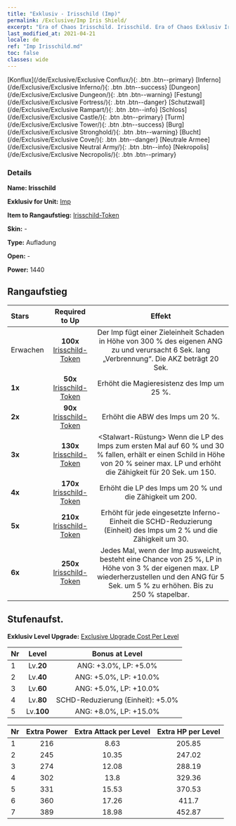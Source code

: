 ```yaml
---
title: "Exklusiv - Irisschild (Imp)"
permalink: /Exclusive/Imp Iris Shield/
excerpt: "Era of Chaos Irisschild. Irisschild. Era of Chaos Exklusiv Irisschild. Imp Exklusiv."
last_modified_at: 2021-04-21
locale: de
ref: "Imp Irisschild.md"
toc: false
classes: wide
---
```

 [Konflux](/de/Exclusive/Exclusive Conflux/){: .btn .btn--primary} [Inferno](/de/Exclusive/Exclusive Inferno/){: .btn .btn--success} [Dungeon](/de/Exclusive/Exclusive Dungeon/){: .btn .btn--warning} [Festung](/de/Exclusive/Exclusive Fortress/){: .btn .btn--danger} [Schutzwall](/de/Exclusive/Exclusive Rampart/){: .btn .btn--info} [Schloss](/de/Exclusive/Exclusive Castle/){: .btn .btn--primary} [Turm](/de/Exclusive/Exclusive Tower/){: .btn .btn--success} [Burg](/de/Exclusive/Exclusive Stronghold/){: .btn .btn--warning} [Bucht](/de/Exclusive/Exclusive Cove/){: .btn .btn--danger} [Neutrale Armee](/de/Exclusive/Exclusive Neutral Army/){: .btn .btn--info} [Nekropolis](/de/Exclusive/Exclusive Necropolis/){: .btn .btn--primary} 

### Details
 **Name: Irisschild** 

 **Exklusiv for Unit:** [Imp](/de/units/Imp/) 

 **Item to Rangaufstieg:** [Irisschild-Token](/de/Items/con_913/)

 **Skin:** -

 **Type:** Aufladung

 **Open:** -

 **Power:** 1440

## Rangaufstieg

  |     Stars    |  Required to Up | Effekt |
  |:-------------|:---------------:|:---------------:|
  |  Erwachen  | **100x** [Irisschild-Token](/de/Items/con_913/) | <Flammenzunge> Der Imp fügt einer Zieleinheit Schaden in Höhe von 300 % des eigenen ANG zu und verursacht 6 Sek. lang „Verbrennung“. Die AKZ beträgt 20 Sek. |
  | **1x** <i class="fas fa-star"/> | **50x** [Irisschild-Token](/de/Items/con_913/) | Erhöht die Magieresistenz des Imp um 25 %. |
  | **2x** <i class="fas fa-star"/> | **90x** [Irisschild-Token](/de/Items/con_913/) | Erhöht die ABW des Imps um 20 %. |
  | **3x** <i class="fas fa-star"/> | **130x** [Irisschild-Token](/de/Items/con_913/) | <Stalwart-Rüstung> Wenn die LP des Imps zum ersten Mal auf 60 % und 30 % fallen, erhält er einen Schild in Höhe von 20 % seiner max. LP und erhöht die Zähigkeit für 20 Sek. um 150. |
  | **4x** <i class="fas fa-star"/> | **170x** [Irisschild-Token](/de/Items/con_913/) | Erhöht die LP des Imps um 20 % und die Zähigkeit um 200. |
  | **5x** <i class="fas fa-star"/> | **210x** [Irisschild-Token](/de/Items/con_913/) | Erhöht für jede eingesetzte Inferno-Einheit die SCHD-Reduzierung (Einheit) des Imps um 2 % und die Zähigkeit um 30. |
  | **6x** <i class="fas fa-star"/> | **250x** [Irisschild-Token](/de/Items/con_913/) | <Flexible Form> Jedes Mal, wenn der Imp ausweicht, besteht eine Chance von 25 %, LP in Höhe von 3 % der eigenen max. LP wiederherzustellen und den ANG für 5 Sek. um 5 % zu erhöhen. Bis zu 250 % stapelbar. |


## Stufenaufst.
 **Exklusiv Level Upgrade:** [Exclusive Upgrade Cost Per Level](/Exclusive/ExclusiveUpgradeCostPerLevel/)

  |  Nr  |   Level  | Bonus at Level |
  |:-----|:--------:|:--------------:|
  | 1 | Lv.**20** | ANG: +3.0%, LP: +5.0% |
  | 2 | Lv.**40** | ANG: +5.0%, LP: +10.0% |
  | 3 | Lv.**60** | ANG: +5.0%, LP: +10.0% |
  | 4 | Lv.**80** | SCHD-Reduzierung (Einheit): +5.0% |
  | 5 | Lv.**100** | ANG: +8.0%, LP: +15.0% |


  |  Nr  |  Extra Power | Extra Attack per Level | Extra HP per Level |
  |:-----|:--------:|:--------:|:--------:|
  | 1 | 216 | 8.63 | 205.85 |
  | 2 | 245 | 10.35 | 247.02 |
  | 3 | 274 | 12.08 | 288.19 |
  | 4 | 302 | 13.8 | 329.36 |
  | 5 | 331 | 15.53 | 370.53 |
  | 6 | 360 | 17.26 | 411.7 |
  | 7 | 389 | 18.98 | 452.87 |


